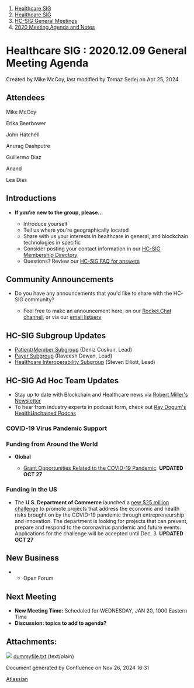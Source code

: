 1. [Healthcare SIG](index.html)
2. [Healthcare SIG](Healthcare-SIG_20545573.html)
3. [HC-SIG General Meetings](HC-SIG-General-Meetings_20545763.html)
4. [2020 Meeting Agenda and Notes](2020-Meeting-Agenda-and-Notes_20555076.html)

# Healthcare SIG : 2020.12.09 General Meeting Agenda

Created by Mike McCoy, last modified by Tomaz Sedej on Apr 25, 2024

## **Attendees**

Mike McCoy

Erika Beerbower

John Hatchell

Anurag Dashputre

Guillermo Diaz

Anand

Lea Dias

## **Introductions**

- **If you’re new to the group, please…**
  
  - Introduce yourself
  - Tell us where you're geographically located
  - Share with us your interests in healthcare in general, and blockchain technologies in specific
  - Consider posting your contact information in our [HC-SIG Membership Directory](https://lf-hyperledger.atlassian.net/wiki/display/HCSIG/Membership+Directory)
  - Questions? Review our [HC-SIG FAQ for answers](https://lf-hyperledger.atlassian.net/wiki/display/HCSIG/HC-SIG+FAQ)

## **Community Announcements**

- Do you have any announcements that you'd like to share with the HC-SIG community?
  
  - Feel free to make an announcement here, on our [Rocket.Chat channel](https://chat.hyperledger.org/channel/healthcare-sig), or via our [email listserv](https://lists.hyperledger.org/g/healthcare-sig)

## **HC-SIG Subgroup Updates**

- [Patient/Member Subgroup](https://lf-hyperledger.atlassian.net/wiki/display/HCSIG/HC-SIG+-+Patient+Subgroup) (Deniz Coskun, Lead)
- [Payer Subgroup](https://lf-hyperledger.atlassian.net/wiki/display/HCSIG/HC-SIG+-+Payer+Subgroup) (Raveesh Dewan, Lead)
- [Healthcare Interoperability Subgroup](https://lf-hyperledger.atlassian.net/wiki/display/HCSIG/HC-SIG+-+Healthcare+Interoperability+Subgroup) (Steven Elliott, Lead)

## **HC-SIG Ad Hoc Team Updates**

- Stay up to date with Blockchain and Healthcare news via [Robert Miller's Newsletter](https://bert.substack.com/)
- To hear from industry experts in podcast form, check out [Ray Dogum's HealthUnchained Podcas](https://healthunchained.org/)

### COVID-19 Virus Pandemic Support

### Funding from Around the World

- **Global**
  
  - [Grant Opportunities Related to the COVID-19 Pandemic](https://www.globalgiving.org/learn/covid-19-grants). **UPDATED OCT 27**

### Funding in the US

- The **U.S. Department of Commerce** launched a [new $25 million challenge](https://eda.gov/news/press-releases/2020/10/14/sprint-challenge.htm?utm_campaign=DC%20Editorial%20Email&utm_medium=email&_hsmi=97955376&_hsenc=p2ANqtz-9fUZKIoX0BbxHLI2Klj4kajGaePAXbm-vgbAb0bfDWt9W6WQ-iqq-caFSz6rUCugzuO_ogMYuszl_GzcIG0D33FwDpew&utm_content=97955376&utm_source=hs_email) to promote projects that address the economic and health risks brought on by the COVID-19 pandemic through entrepreneurship and innovation. The department is looking for projects that can prevent, prepare and respond to the coronavirus pandemic and future events. Applications for the challenge will be accepted until Dec. 3. **UPDATED OCT 27**

## **New Business**

- - Open Forum

## **Next Meeting**

- **New Meeting Time:** Scheduled for WEDNESDAY, JAN 20, 1000 Eastern Time
- **Discussion: topics to add to agenda?**

## Attachments:

![](images/icons/bullet_blue.gif) [dummyfile.txt](attachments/20554622/20563547.txt) (text/plain)

Document generated by Confluence on Nov 26, 2024 16:31

[Atlassian](http://www.atlassian.com/)
